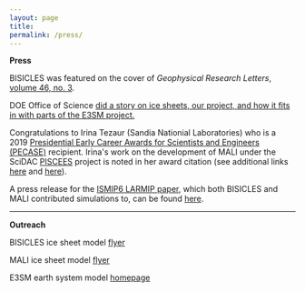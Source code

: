 ```yaml
---
layout: page
title: 
permalink: /press/
---
```


**Press**


BISICLES was featured on the cover of *Geophysical Research Letters*, [volume 46, no. 3](https://agupubs.onlinelibrary.wiley.com/doi/pdf/10.1002/grl.57643).

DOE Office of Science [did a story on ice sheets, our project, and how it fits in with parts of the E3SM project.](https://www.energy.gov/science/articles/simulating-ice-bottom-world-modeling-antarctic-ice-sheets) 

Congratulations to Irina Tezaur (Sandia Nationial Laboratories) who is a 2019 [Presidential Early Career Awards for Scientists and Engineers (PECASE)](https://www.energy.gov/nnsa/articles/11-nnsa-employees-receive-highest-honor-early-career-scientists-and-engineers?fbclid=IwAR1gVTwdoJhEG5MD9bbjvT3KRN6qVVQtL5HSrQr8ds6-wfLH4n5_CHIyzew) recipient. Irina's work on the development of MALI under the SciDAC [PISCEES](https://climatemodeling.science.energy.gov/projects/predicting-ice-sheet-and-climate-evolution-extreme-scales-piscees) project is noted in her award citation (see additional links [here](https://www.sandia.gov/~ikalash/_assets/Communicator.html) and [here](https://www.energy.gov/articles/secretary-perry-congratulates-recipients-presidential-early-career-award-scientists-and)).   

A press release for the [ISMIP6 LARMIP paper](https://www.earth-syst-dynam.net/11/35/2020/esd-11-35-2020.pdf), which both BISICLES and MALI contributed simulations to, can be found [here](https://www.egu.eu/news/605/the-antarctica-factor-model-uncertainties-reveal-upcoming-sea-level-risk/).  


___
**Outreach**


BISICLES ice sheet model [flyer](https://e3sm.org/wp-content/uploads/2018/08/ResearchHighlight_BISICLES.pdf)

MALI ice sheet model [flyer](https://climatemodeling.science.energy.gov/sites/default/files/technical-highlights/TechnicalHighlight_MALI.pdf)

E3SM earth system model [homepage](https://e3sm.org/)
